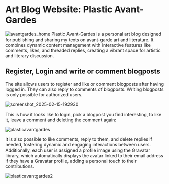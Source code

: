 # Art Blog Website: Plastic Avant-Gardes
![avantgardes_home](https://github.com/user-attachments/assets/f7f70455-c6db-4abe-9f7f-64d60bc8ec91)
Plastic Avant-Gardes is a personal art blog designed for publishing and sharing my texts on avant-garde art and literature. It combines dynamic content management with interactive features like comments, likes, and threaded replies, creating a vibrant space for artistic and literary discussion.

## Register, Login and write or comment blogposts
The site allows users to register and like or comment blogposts after having logged in. They can also reply to comments of blogposts. Writing blogposts is only possible for authorized users.

![screenshot_2025-02-15-192930](https://github.com/user-attachments/assets/3603b55b-0f0c-4e1a-adc0-34811b269b0a)

This is how it looks like to login, pick a blogpost you find interesting, to like it, leave a comment and deleting the comment again:

![plasticavantgardes](https://github.com/user-attachments/assets/93bbfa9e-4879-4846-9408-d7325f22c589)

It is also possible to like comments, reply to them, and delete replies if needed, fostering dynamic and engaging interactions between users. Additionally, each user is assigned a profile image using the Gravatar library, which automatically displays the avatar linked to their email address if they have a Gravatar profile, adding a personal touch to their contributions.

![plasticavantgardes2](https://github.com/user-attachments/assets/48bc7175-0931-4099-9e97-11197c7ba67e)


